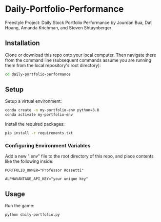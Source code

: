# Daily-Portfolio-Performance
Freestyle Project: Daily Stock Portfolio Performance by Jourdan Bua, Dat Hoang, Amanda Krichman, and Steven Shtaynberger

## Installation
Clone or download this repo onto your local computer.
Then navigate there from the command line (subsequent commands assume you are running them from the local repository's root directory):
```sh
cd daily-portfolio-performance
```

## Setup
Setup a virtual environment:
```sh
conda create -n my-portfolio-env python=3.8
conda activate my-portfolio-env
```
Install the required packages:
```sh
pip install -r requirements.txt
```
### Configuring Environment Variables
Add a new ".env" file to the root directory of this repo, and place contents like the following inside:
```
PORTFOLIO_OWNER="Professor Rossetti"

ALPHAVANTAGE_API_KEY="your unique key"
```

## Usage
Run the game:
```
python daily-portfolio.py
```